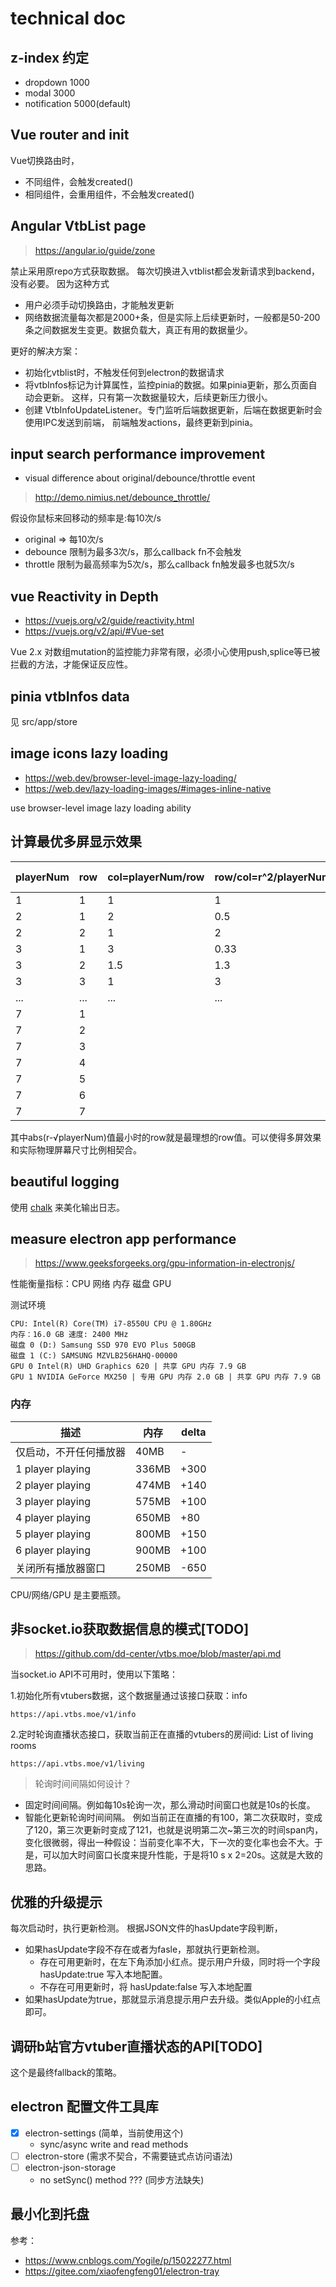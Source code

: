 # technical doc

## z-index 约定

- dropdown 1000
- modal 3000
- notification 5000(default)

## Vue router and init

Vue切换路由时，

- 不同组件，会触发created()
- 相同组件，会重用组件，不会触发created()

## Angular VtbList page

> https://angular.io/guide/zone

禁止采用原repo方式获取数据。 每次切换进入vtblist都会发新请求到backend，没有必要。 因为这种方式

- 用户必须手动切换路由，才能触发更新
- 网络数据流量每次都是2000+条，但是实际上后续更新时，一般都是50-200条之间数据发生变更。数据负载大，真正有用的数据量少。

更好的解决方案：

- 初始化vtblist时，不触发任何到electron的数据请求
- 将vtbInfos标记为计算属性，监控pinia的数据。如果pinia更新，那么页面自动会更新。 这样，只有第一次数据量较大，后续更新压力很小。
- 创建 VtbInfoUpdateListener。专门监听后端数据更新，后端在数据更新时会使用IPC发送到前端， 前端触发actions，最终更新到pinia。

## input search performance improvement

- visual difference about original/debounce/throttle event

> http://demo.nimius.net/debounce_throttle/

假设你鼠标来回移动的频率是:每10次/s

- original => 每10次/s
- debounce 限制为最多3次/s，那么callback fn不会触发
- throttle 限制为最高频率为5次/s，那么callback fn触发最多也就5次/s

## vue Reactivity in Depth

- https://vuejs.org/v2/guide/reactivity.html
- https://vuejs.org/v2/api/#Vue-set

Vue 2.x 对数组mutation的监控能力非常有限，必须小心使用push,splice等已被拦截的方法，才能保证反应性。

## pinia vtbInfos data

见 src/app/store

## image icons lazy loading

- https://web.dev/browser-level-image-lazy-loading/
- https://web.dev/lazy-loading-images/#images-inline-native

use browser-level image lazy loading ability

## 计算最优多屏显示效果

|playerNum|row|col=playerNum/row|row/col=r^2/playerNum|√playerNum|abs(r-√playerNum) |
|---|---|---|---|---|---|
| 1| 1| 1| 1| 1|0(best) |
| 2| 1| 2| 0.5| 1.414|0.4x(best) |
| 2| 2| 1| 2| 1.414| 0.5x |
| 3| 1| 3| 0.33| 1.73|0.73|
| 3| 2| 1.5| 1.3| 1.73| 0.27(best)|
| 3| 3| 1| 3| 1.73|1.27|
| ...| ...| ...| ...| ...| ...|
|7 | 1|  |  | 2.65|1.65 |
|7 |2 |  |  | 2.65 | 0.65|
|7 | 3|  |  | 2.65 | 0.35(best)|
|7 | 4|  |  | 2.65 | 1.35|
|7 | 5|  |  | 2.65 | 2.35|
|7 | 6|  |  | 2.65 | 3.35|
|7 | 7|  |  | 2.65 | 4.35|

其中abs(r-√playerNum)值最小时的row就是最理想的row值。可以使得多屏效果和实际物理屏幕尺寸比例相契合。

## beautiful logging

使用 [chalk](https://github.com/chalk/chalk) 来美化输出日志。

## measure electron app performance

> https://www.geeksforgeeks.org/gpu-information-in-electronjs/

性能衡量指标：CPU 网络 内存 磁盘 GPU

测试环境

```
CPU: Intel(R) Core(TM) i7-8550U CPU @ 1.80GHz
内存：16.0 GB 速度: 2400 MHz
磁盘 0 (D:) Samsung SSD 970 EVO Plus 500GB
磁盘 1 (C:) SAMSUNG MZVLB256HAHQ-00000
GPU 0 Intel(R) UHD Graphics 620 | 共享 GPU 内存	7.9 GB
GPU 1 NVIDIA GeForce MX250 | 专用 GPU 内存 2.0 GB | 共享 GPU 内存 7.9 GB
```

### 内存

|描述|内存|delta|
|---|---|---|
|仅启动，不开任何播放器|40MB|-|
|1 player playing |336MB |+300|
|2 player playing |474MB |+140|
|3 player playing |575MB |+100|
|4 player playing |650MB| +80|
|5 player playing |800MB| +150|
|6 player playing |900MB| +100|
|关闭所有播放器窗口 |250MB| -650|

CPU/网络/GPU 是主要瓶颈。

## 非socket.io获取数据信息的模式[TODO]

> https://github.com/dd-center/vtbs.moe/blob/master/api.md

当socket.io API不可用时，使用以下策略：

1.初始化所有vtubers数据，这个数据量通过该接口获取：info

```
https://api.vtbs.moe/v1/info
```

2.定时轮询直播状态接口，获取当前正在直播的vtubers的房间id: List of living rooms

```
https://api.vtbs.moe/v1/living
```

> 轮询时间间隔如何设计？

- 固定时间间隔。例如每10s轮询一次，那么滑动时间窗口也就是10s的长度。
- 智能化更新轮询时间间隔。 例如当前正在直播的有100，第二次获取时，变成了120，第三次更新时变成了121，也就是说明第二次~第三次的时间span内，变化很微弱，得出一种假设：当前变化率不大，下一次的变化率也会不大。于是，可以加大时间窗口长度来提升性能，于是将10 s x 2=20s。这就是大致的思路。

## 优雅的升级提示

每次启动时，执行更新检测。 根据JSON文件的hasUpdate字段判断，

- 如果hasUpdate字段不存在或者为fasle，那就执行更新检测。
    - 存在可用更新时，在左下角添加小红点。提示用户升级，同时将一个字段 hasUpdate:true 写入本地配置。
    - 不存在可用更新时，将 hasUpdate:false 写入本地配置
- 如果hasUpdate为true，那就显示消息提示用户去升级。类似Apple的小红点即可。

## 调研b站官方vtuber直播状态的API[TODO]

这个是最终fallback的策略。

## electron 配置文件工具库

- [x] electron-settings (简单，当前使用这个)
    - sync/async write and read methods
- [ ] electron-store (需求不契合，不需要链式点访问语法)
- [ ] electron-json-storage 
    - no setSync() method ??? (同步方法缺失)
  
## 最小化到托盘
参考：
- https://www.cnblogs.com/Yogile/p/15022277.html
- https://gitee.com/xiaofengfeng01/electron-tray